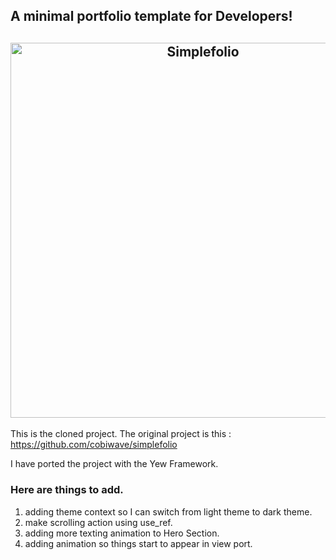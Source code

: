 ## A minimal portfolio template for Developers!

<h2 align="center">
  <img src="https://github.com/cobidev/gatsby-simplefolio/blob/master/examples/example.gif" alt="Simplefolio" width="600px" />
  <br>
</h2>

This is the cloned project. The original project is this : https://github.com/cobiwave/simplefolio

I have ported the project with the Yew Framework.

### Here are things to add.

1. adding theme context so I can switch from light theme to dark theme.
1. make scrolling action using use_ref.
1. adding more texting animation to Hero Section.
1. adding animation so things start to appear in view port.
